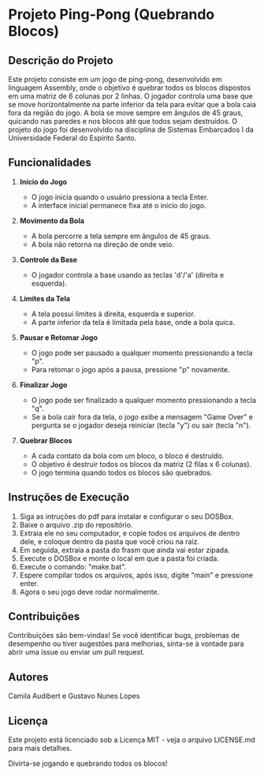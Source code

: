 # Projeto Ping-Pong (Quebrando Blocos)

## Descrição do Projeto

Este projeto consiste em um jogo de ping-pong, desenvolvido em linguagem Assembly, onde o objetivo é quebrar todos os blocos dispostos em uma matriz de 6 colunas por 2 linhas. O jogador controla uma base que se move horizontalmente na parte inferior da tela para evitar que a bola caia fora da região do jogo. A bola se move sempre em ângulos de 45 graus, quicando nas paredes e nos blocos até que todos sejam destruídos.
O projeto do jogo foi desenvolvido na disciplina de Sistemas Embarcados I da Universidade Federal do Espírito Santo.

## Funcionalidades

1. **Início do Jogo**
   - O jogo inicia quando o usuário pressiona a tecla Enter.
   - A interface inicial permanece fixa até o início do jogo.

2. **Movimento da Bola**
   - A bola percorre a tela sempre em ângulos de 45 graus.
   - A bola não retorna na direção de onde veio.

3. **Controle da Base**
   - O jogador controla a base usando as teclas 'd'/'a' (direita e esquerda).

4. **Limites da Tela**
   - A tela possui limites à direita, esquerda e superior.
   - A parte inferior da tela é limitada pela base, onde a bola quica.

5. **Pausar e Retomar Jogo**
   - O jogo pode ser pausado a qualquer momento pressionando a tecla "p".
   - Para retomar o jogo após a pausa, pressione "p" novamente.

6. **Finalizar Jogo**
   - O jogo pode ser finalizado a qualquer momento pressionando a tecla "q".
   - Se a bola cair fora da tela, o jogo exibe a mensagem "Game Over" e pergunta se o jogador deseja reiniciar (tecla "y") ou sair (tecla "n").

7. **Quebrar Blocos**
   - A cada contato da bola com um bloco, o bloco é destruído.
   - O objetivo é destruir todos os blocos da matriz (2 filas x 6 colunas).
   - O jogo termina quando todos os blocos são quebrados.

## Instruções de Execução

1. Siga as intruções do pdf para instalar e configurar o seu DOSBox.
2. Baixe o arquivo .zip do repositório.
3. Extraia ele no seu computador, e copie todos os arquivos de dentro dele, e coloque dentro da pasta que você criou na raiz.
4. Em seguida, extraia a pasta do frasm que ainda vai estar zipada.
5. Execute o DOSBox e monte o local em que a pasta foi criada.
6. Execute o comando: "make.bat".
7. Espere compilar todos os arquivos, após isso, digite "main" e pressione enter.
8. Agora o seu jogo deve rodar normalmente.

## Contribuições
Contribuições são bem-vindas! Se você identificar bugs, problemas de desempenho ou tiver sugestões para melhorias, sinta-se à vontade para abrir uma issue ou enviar um pull request.

## Autores

Camila Audibert e Gustavo Nunes Lopes

## Licença

Este projeto está licenciado sob a Licença MIT - veja o arquivo LICENSE.md para mais detalhes.

Divirta-se jogando e quebrando todos os blocos!

